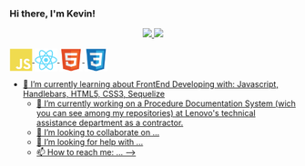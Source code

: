 ### Hi there, I'm Kevin!

<div align="center">
  <a href="https://github.com/alexsanderkevin">
  <img height="180em" src="https://github-readme-stats.vercel.app/api?username=alexsanderkevin&show_icons=true&theme=dracula&include_all_commits=true&count_private=true"/>
  <img height="180em" src="https://github-readme-stats.vercel.app/api/top-langs/?username=alexsanderkevin&layout=compact&langs_count=7&theme=dracula"/>
</div>
  
<div style="display: inline_block"><br>
  <img align="center" alt="Kevin-Js" height="40" width="40" src="https://raw.githubusercontent.com/devicons/devicon/master/icons/javascript/javascript-plain.svg">
  <img align="center" alt="Kevin-React" height="40" width="40" src="https://raw.githubusercontent.com/devicons/devicon/master/icons/react/react-original.svg">
  <img align="center" alt="Kevin-HTML" height="40" width="40" src="https://raw.githubusercontent.com/devicons/devicon/master/icons/html5/html5-original.svg">
  <img align="center" alt="Kevin-CSS" height="40" width="40" src="https://raw.githubusercontent.com/devicons/devicon/master/icons/css3/css3-original.svg">
</div>

- 🌱 I’m currently learning about FrontEnd Developing with: Javascript, Handlebars, HTML5, CSS3, Sequelize
  <ul>
- 🔭 I’m currently working on a Procedure Documentation System (wich you can see among my repositories) at Lenovo's technical assistance department as a contractor.
- 👯 I’m looking to collaborate on ...
- 🤔 I’m looking for help with ...
- 📫 How to reach me: ...
-->
